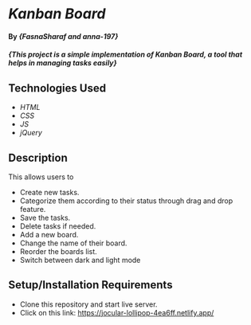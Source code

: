 # _Kanban Board_

#### By _{FasnaSharaf and anna-197}_

#### _{This project is a simple implementation of Kanban Board, a tool that helps in managing tasks easily}_

## Technologies Used

* _HTML_
* _CSS_
* _JS_
* _jQuery_


## Description

This allows users to 

* Create new tasks.
* Categorize them according to their status through drag and drop feature.
* Save the tasks.
* Delete tasks if needed.
* Add a new board.
* Change the name of their board.
* Reorder the boards list.
* Switch between dark and light mode

## Setup/Installation Requirements

* Clone this repository and start live server.
* Click on this link: 
 https://jocular-lollipop-4ea6ff.netlify.app/



